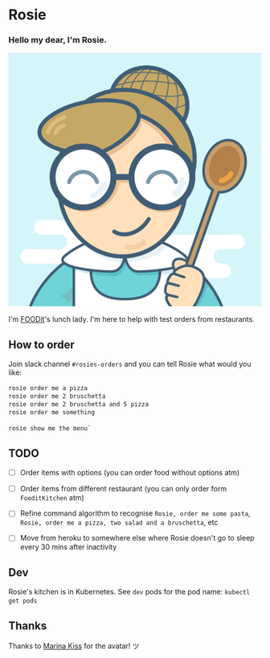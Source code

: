 # Rosie

### Hello my dear, I'm Rosie.

![Rosie](https://github.com/ksgy/rosie-bot/raw/master/assets/images/rosie-avatar.png)

I'm [FOODit](https://github.com/foodit)'s lunch lady. I'm here to help with test orders from restaurants.

## How to order

Join slack channel `#rosies-orders` and you can tell Rosie what would you like:

```
rosie order me a pizza 
rosie order me 2 bruschetta 
rosie order me 2 bruschetta and 5 pizza 
rosie order me something

rosie show me the menu`
```

## TODO

- [ ] Order items with options (you can order food without options atm)
- [ ] Order items from different restaurant (you can only order form `FooditKitchen` atm)
- [ ] Refine command algorithm to recognise `Rosie, order me some pasta`, `Rosie, order me a pizza, two salad and a bruschetta`, etc
- [ ] Move from heroku to somewhere else where Rosie doesn't go to sleep every 30 mins after inactivity


## Dev
Rosie's kitchen is in Kubernetes. See `dev` pods for the pod name: `kubectl get pods`

## Thanks
Thanks to [Marina Kiss](mailto:hello@marinakiss.com) for the avatar! ツ
